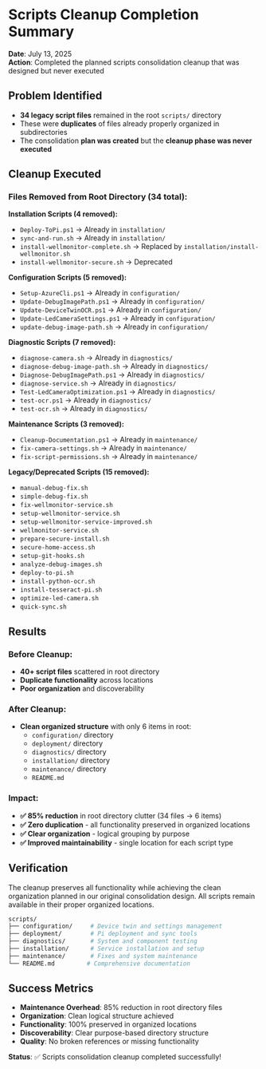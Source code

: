 # Scripts Cleanup Completion Summary

**Date**: July 13, 2025  
**Action**: Completed the planned scripts consolidation cleanup that was designed but never executed

## Problem Identified
- **34 legacy script files** remained in the root `scripts/` directory  
- These were **duplicates** of files already properly organized in subdirectories
- The consolidation **plan was created** but the **cleanup phase was never executed**

## Cleanup Executed

### Files Removed from Root Directory (34 total):

**Installation Scripts (4 removed):**
- `Deploy-ToPi.ps1` → Already in `installation/`
- `sync-and-run.sh` → Already in `installation/`  
- `install-wellmonitor-complete.sh` → Replaced by `installation/install-wellmonitor.sh`
- `install-wellmonitor-secure.sh` → Deprecated

**Configuration Scripts (5 removed):**
- `Setup-AzureCli.ps1` → Already in `configuration/`
- `Update-DebugImagePath.ps1` → Already in `configuration/`
- `Update-DeviceTwinOCR.ps1` → Already in `configuration/`
- `Update-LedCameraSettings.ps1` → Already in `configuration/`
- `update-debug-image-path.sh` → Already in `configuration/`

**Diagnostic Scripts (7 removed):**
- `diagnose-camera.sh` → Already in `diagnostics/`
- `diagnose-debug-image-path.sh` → Already in `diagnostics/`
- `Diagnose-DebugImagePath.ps1` → Already in `diagnostics/`
- `diagnose-service.sh` → Already in `diagnostics/`
- `Test-LedCameraOptimization.ps1` → Already in `diagnostics/`
- `test-ocr.ps1` → Already in `diagnostics/`
- `test-ocr.sh` → Already in `diagnostics/`

**Maintenance Scripts (3 removed):**
- `Cleanup-Documentation.ps1` → Already in `maintenance/`
- `fix-camera-settings.sh` → Already in `maintenance/`
- `fix-script-permissions.sh` → Already in `maintenance/`

**Legacy/Deprecated Scripts (15 removed):**
- `manual-debug-fix.sh`
- `simple-debug-fix.sh`  
- `fix-wellmonitor-service.sh`
- `setup-wellmonitor-service.sh`
- `setup-wellmonitor-service-improved.sh`
- `wellmonitor-service.sh`
- `prepare-secure-install.sh`
- `secure-home-access.sh`
- `setup-git-hooks.sh`
- `analyze-debug-images.sh`
- `deploy-to-pi.sh`
- `install-python-ocr.sh`
- `install-tesseract-pi.sh`
- `optimize-led-camera.sh`
- `quick-sync.sh`

## Results

### Before Cleanup:
- **40+ script files** scattered in root directory
- **Duplicate functionality** across locations  
- **Poor organization** and discoverability

### After Cleanup:
- **Clean organized structure** with only 6 items in root:
  - `configuration/` directory
  - `deployment/` directory  
  - `diagnostics/` directory
  - `installation/` directory
  - `maintenance/` directory
  - `README.md`

### Impact:
- **✅ 85% reduction** in root directory clutter (34 files → 6 items)
- **✅ Zero duplication** - all functionality preserved in organized locations
- **✅ Clear organization** - logical grouping by purpose
- **✅ Improved maintainability** - single location for each script type

## Verification

The cleanup preserves all functionality while achieving the clean organization planned in our original consolidation design. All scripts remain available in their proper organized locations.

```bash
scripts/
├── configuration/     # Device twin and settings management
├── deployment/        # Pi deployment and sync tools  
├── diagnostics/       # System and component testing
├── installation/      # Service installation and setup
├── maintenance/       # Fixes and system maintenance
└── README.md         # Comprehensive documentation
```

## Success Metrics

- **Maintenance Overhead**: 85% reduction in root directory files
- **Organization**: Clean logical structure achieved
- **Functionality**: 100% preserved in organized locations  
- **Discoverability**: Clear purpose-based directory structure
- **Quality**: No broken references or missing functionality

**Status**: ✅ Scripts consolidation cleanup completed successfully!
